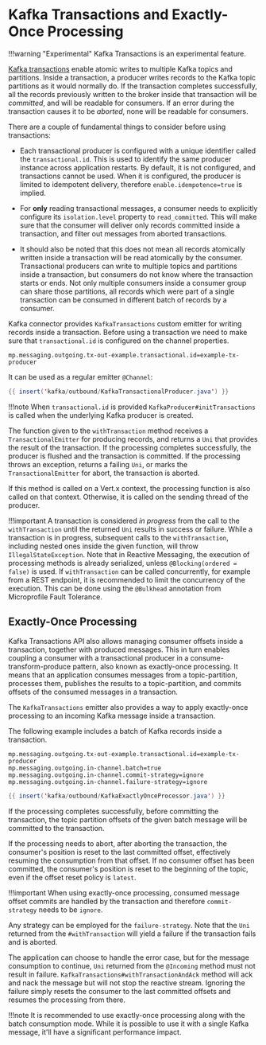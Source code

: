 # Kafka Transactions and Exactly-Once Processing

!!!warning "Experimental"
    Kafka Transactions is an experimental feature.

[Kafka transactions](https://cwiki.apache.org/confluence/display/KAFKA/KIP-98+-+Exactly+Once+Delivery+and+Transactional+Messaging) enable atomic writes to multiple Kafka topics and partitions.
Inside a transaction, a producer writes records to the Kafka topic partitions as it would normally do.
If the transaction completes successfully, all the records previously written to the broker inside that transaction will be _committed_, and will be readable for consumers.
If an error during the transaction causes it to be _aborted_, none will be readable for consumers.

There are a couple of fundamental things to consider before using transactions:

* Each transactional producer is configured with a unique identifier called the `transactional.id`.
This is used to identify the same producer instance across application restarts.
By default, it is not configured, and transactions cannot be used.
When it is configured, the producer is limited to idempotent delivery, therefore `enable.idempotence=true` is implied.

* For __only__ reading transactional messages, a consumer needs to explicitly configure its `isolation.level` property to `read_committed`.
This will make sure that the consumer will deliver only records committed inside a transaction, and filter out messages from aborted transactions.

* It should also be noted that this does not mean all records atomically written inside a transaction will be read atomically by the consumer.
Transactional producers can write to multiple topics and partitions inside a transaction, but consumers do not know where the transaction starts or ends.
Not only multiple consumers inside a consumer group can share those partitions,
all records which were part of a single transaction can be consumed in different batch of records by a consumer.


Kafka connector provides `KafkaTransactions` custom emitter for writing records inside a transaction.
Before using a transaction we need to make sure that `transactional.id` is configured on the channel properties.

    mp.messaging.outgoing.tx-out-example.transactional.id=example-tx-producer

It can be used as a regular emitter `@Channel`:

``` java
{{ insert('kafka/outbound/KafkaTransactionalProducer.java') }}
```

!!!note
    When `transactional.id` is provided `KafkaProducer#initTransactions` is called when the underlying Kafka producer is created.

The function given to the `withTransaction` method receives a `TransactionalEmitter` for producing records, and returns a `Uni` that provides the result of the transaction.
If the processing completes successfully, the producer is flushed and the transaction is committed.
If the processing throws an exception, returns a failing `Uni`, or marks the `TransactionalEmitter` for abort, the transaction is aborted.

If this method is called on a Vert.x context, the processing function is also called on that context.
Otherwise, it is called on the sending thread of the producer.

!!!important
    A transaction is considered _in progress_ from the call to the `withTransaction` until the returned `Uni` results in success or failure.
    While a transaction is in progress, subsequent calls to the `withTransaction`, including nested ones inside the given function, will throw `IllegalStateException`.
    Note that in Reactive Messaging, the execution of processing methods is already serialized, unless `@Blocking(ordered = false)` is used.
    If `withTransaction` can be called concurrently, for example from a REST endpoint, it is recommended to limit the concurrency of the execution.
    This can be done using the `@Bulkhead` annotation from Microprofile Fault Tolerance.

## Exactly-Once Processing

Kafka Transactions API also allows managing consumer offsets inside a transaction, together with produced messages.
This in turn enables coupling a consumer with a transactional producer in a consume-transform-produce pattern,
also known as exactly-once processing.
It means that an application consumes messages from a topic-partition, processes them, publishes the results to a topic-partition,
and commits offsets of the consumed messages in a transaction.

The `KafkaTransactions` emitter also provides a way to apply exactly-once processing to an incoming Kafka message inside a transaction.

The following example includes a batch of Kafka records inside a transaction.

    mp.messaging.outgoing.tx-out-example.transactional.id=example-tx-producer
    mp.messaging.outgoing.in-channel.batch=true
    mp.messaging.outgoing.in-channel.commit-strategy=ignore
    mp.messaging.outgoing.in-channel.failure-strategy=ignore

``` java
{{ insert('kafka/outbound/KafkaExactlyOnceProcessor.java') }}
```

If the processing completes successfully, before committing the transaction, the topic partition offsets of the given batch message will be committed to the transaction.

If the processing needs to abort, after aborting the transaction, the consumer's position is reset to the last committed offset, effectively resuming the consumption from that offset.
If no consumer offset has been committed, the consumer's position is reset to the beginning of the topic, even if the offset reset policy is `latest`.

!!!important
    When using exactly-once processing, consumed message offset commits are handled by the transaction and therefore `commit-strategy` needs to be `ignore`.

Any strategy can be employed for the `failure-strategy`.
Note that the `Uni` returned from the `#withTransaction` will yield a failure if the transaction fails and is aborted.

The application can choose to handle the error case, but for the message consumption to continue, `Uni` returned from the `@Incoming` method must not result in failure.
`KafkaTransactions#withTransactionAndAck` method will ack and nack the message but will not stop the reactive stream.
Ignoring the failure simply resets the consumer to the last committed offsets and resumes the processing from there.

!!!note
    It is recommended to use exactly-once processing along with the batch consumption mode.
    While it is possible to use it with a single Kafka message, it'll have a significant performance impact.
